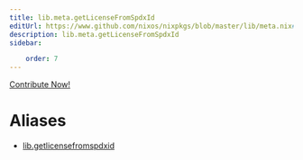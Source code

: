 ```yaml
---
title: lib.meta.getLicenseFromSpdxId
editUrl: https://www.github.com/nixos/nixpkgs/blob/master/lib/meta.nix#L158C8
description: lib.meta.getLicenseFromSpdxId
sidebar:

    order: 7
---
```


<a href="https://www.github.com/nixos/nixpkgs/blob/master/lib/meta.nix#L158C8">Contribute Now!</a>


# Aliases

- [lib.getlicensefromspdxid](/nix-doc-comments/reference/lib/lib-getlicensefromspdxid)


